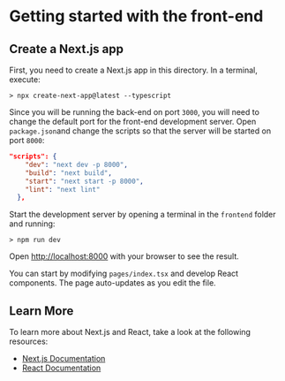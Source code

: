 # Getting started with the front-end

## Create a Next.js app

First, you need to create a Next.js app in this directory. In a terminal, execute:

```console
> npx create-next-app@latest --typescript
```

Since you will be running the back-end on port `3000`, you will need to change the default port for the front-end development server. Open `package.json`and change the scripts so that the server will be started on port `8000`:

```json
"scripts": {
    "dev": "next dev -p 8000",
    "build": "next build",
    "start": "next start -p 8000",
    "lint": "next lint"
  },
```

Start the development server by opening a terminal in the `frontend` folder and running:

```console
> npm run dev

```

Open [http://localhost:8000](http://localhost:8000) with your browser to see the result.

You can start by modifying `pages/index.tsx` and develop React components. The page auto-updates as you edit the file.

## Learn More

To learn more about Next.js and React, take a look at the following resources:

-   [Next.js Documentation](https://nextjs.org/docs)
-   [React Documentation](https://reactjs.org/docs/getting-started.html)
